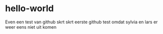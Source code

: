 # hello-world
Even een test van github
skrt skrt eerste github test omdat sylvia en lars er weer eens niet uit komen
